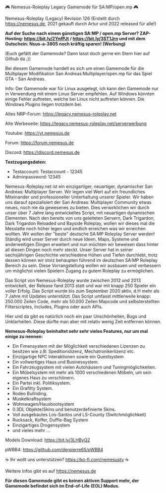 🎮 Nemesus-Roleplay Legacy Gamemode für SA:MP/open.mp 🎮

Nemesus-Roleplay (Legacy) Revision 126 (Erstellt durch https://nemesus.de, 2021 gekauft durch Artur und 2022 released für alle!)

**Auf der Suche nach einem günstigen SA:MP / open.mp Server? ZAP-Hosting: https://bit.ly/2YnfPJt / https://bit.ly/3ST1Jrn und mit dem Gutschein: Nsus-a-3805 noch kräftig sparen! (Werbung)**

(Euch gefällt der Gamemode? Dann lasst doch gerne ein Stern hier auf Github da ;))

Bei diesem Gamemode handelt es sich um einen Gamemode für die Multiplayer Modifikation San Andreas:Multiplayer/open.mp für das Spiel GTA - San Andreas.

Info: Der Gamemode war für Linux ausgelegt, ich kann den Gamemode nur in Verwendung mit einem Linux Server empfehlen. Auf Windows könnten einige Fehler auftreten, welche bei Linux nicht auftreten können. Die Windows Plugins liegen trotzdem bei.

Altes NRP-Forum: https://legacy.nemesus-roleplay.net

Alte Werbeseite: https://legacy.nemesus-roleplay.net/serverwerbung

Youtube: https://yt.nemesus.de

Forum: https://forum.nemesus.de

Discord: https://discord.nemesus.de

**Testzugangsdaten:**
- Testaccount: Testaccount - 12345
- Adminpassword: 12345

Nemesus-Roleplay.net ist ein einzigartiger, neuartiger, dynamischer San Andreas: Multiplayer Server. Wir legen viel Wert auf ein freundliches Miteinander und professioneller Unterhaltung unserer Spieler. Wir haben uns darauf spezialisiert der San Andreas: Multiplayer Community etwas neues, noch nie da gewesenes zu bieten. Dies verwirklichen wir durch unser über 7 Jahre lang entwickeltes Script, mit neuartigen dynamischen Elementen. Nach den bereits von uns geleiteten Servern, Dark Trigardon, Dark Trigardon Reloaded und Bayside Roleplay, wollen wir dieses mal die Messlatte noch höher legen und endlich erreichen was wir erreichen wollten. Wir wollen der "beste" deutsche SA:MP Roleplay Server werden! Ständig wird unser Server durch neue Ideen, Maps, Systeme und anderweitigen Dingen erweitert und nun möchten wir beweisen dass hinter all diesen Dingen noch mehr steckt. Unser Server hat in seiner sechsjährigen Geschichte verschiedene Höhen und Tiefen durchlebt, trotz dessen können wir stolz behaupten führend im deutschen SA:MP Roleplay Bereich zu sein. Diese Vorrangstellung wollen wir ausbauen und verbessern um möglichst vielen Spielern Zugang zu gutem Roleplay zu ermöglichen.

Das Script von Nemesus-Roleplay wurde zwischen 2012 und 2013 entwickelt, der Release fand 2013 statt und war mit knapp 250 Spieler ein voller Erfolg. Das Script wurde bis zum September 2020 aktiv, d.H mehr als 7 Jahre mit Updates unterstützt. Das Script umfasst mittlerweile knapp: 250.000 Zeilen Code, mehr als 50.000 Zeilen Mapcode und selbsterstellten Filterscriptes, Includes, Plugins oder auch APIs.

Hier und da gibt es natürlich noch ein paar Unschönheiten, Bugs und Unklarheiten. Diese dürfte man aber mit relativ wenig Zeit entfernen können.

**Nemesus-Roleplay beinhaltet sehr sehr vieles Features, nur um mal einige zu nennen:**
- Ein Fimensystem mit der Möglichkeit verschiedenen Lizenzen zu besitzen wie z.B: Speditionslizenz, Mechatronikerlizenz etc.
- Einzigartige NPC Interaktionen sowie ein Questsystem
- Ein vollwertiges Haus und Businessystem.
- Ein Fahrzeugsystem mit vielen Autohäusern und Tuningmöglichkeiten.
- Ein Möbelsystem mit mehr als 1000 verschiedenen Möbeln, um sein eigenes Haus zu verschönern.
- Ein Partei inkl. Politiksystem.
- Ein Grafitty System.
- Rodeo Bullriding.
- Muskelkraftsystem
- Wohnwagen/Hausbootsystem
- 0.3DL Objekte/Skins und benutzerdefinierte Skins.
- Voll ausgebautes Los-Santos und LS-County (Switchmöglichkeit)
- Rucksack, Koffer, Duffle-Bag System
- Einzigartiges Drogensystem
- und vieles mehr ...

Models Download: https://bit.ly/3LHByQ2

pWBB4: https://github.com/derpierre65/pWBB4

☕ Ihr wollt uns unterstützen? https://ko-fi.com/nemesustv ☕

Weitere Infos gibt es auf https://nemesus.de

**Für diesen Gamemode gibt es keinen aktiven Support mehr, der Gamemode befindet sich im End-of-Life (EOL) Modus.**
